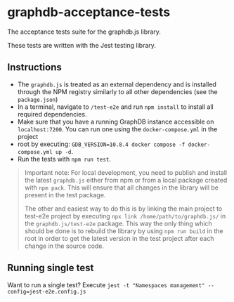 # graphdb-acceptance-tests

The acceptance tests suite for the graphdb.js library.

These tests are written with the Jest testing library.

## Instructions

* The `graphdb.js` is treated as an external dependency and is installed
through the NPM registry similarly to all other dependencies 
(see the `package.json`)  
* In a terminal, navigate to `/test-e2e` and run `npm install` to install all
required dependencies.
* Make sure that you have a running GraphDB instance accessible on 
`localhost:7200`. You can run one using the `docker-compose.yml` in the project 
* root by executing: `GDB_VERSION=10.8.4 docker compose -f docker-compose.yml up -d`.
* Run the tests with `npm run test`.
 
> Important note: For local development, you need to publish and install the 
latest `graphdb.js` either from npm or from a local package created with 
`npm pack`. This will ensure that all changes in the library will be present 
in the test package.
> 
> The other and easiest way to do this is by linking the main project to test-e2e
> project by executing `npx link /home/path/to/graphdb.js/` in the 
> `graphdb.js/test-e2e` package. 
> This way the only thing which should be done is to rebuild the library
> by using `npm run build` in the root in order to get the latest version in the
> test project after each change in the source code.

## Running single test

Want to run a single test? Execute 
`jest -t "Namespaces management" --config=jest-e2e.config.js`

